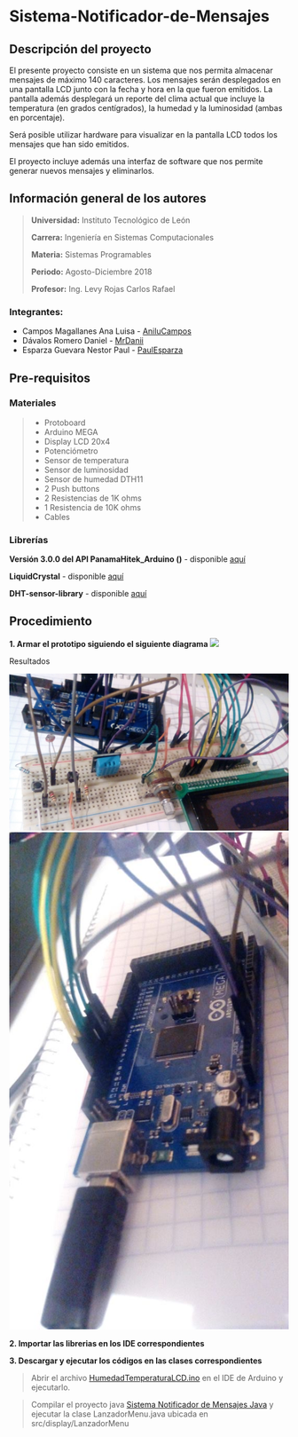 # Sistema-Notificador-de-Mensajes

## Descripción del proyecto

El presente proyecto consiste en un sistema que nos permita almacenar mensajes de máximo 140 caracteres. Los mensajes serán desplegados
en una pantalla LCD junto con la fecha y hora en la que fueron emitidos. La pantalla además desplegará un reporte del clima actual
que incluye la temperatura (en grados centígrados), la humedad y la luminosidad (ambas en porcentaje).

Será posible utilizar hardware para visualizar en la pantalla LCD todos los mensajes que han sido emitidos.

El proyecto incluye además una interfaz de software que nos permite generar nuevos mensajes y eliminarlos.

## Información general de los autores

> **Universidad:** Instituto Tecnológico de León
>
> **Carrera:** Ingeniería en Sistemas Computacionales
>
> **Materia:** Sistemas Programables
>
> **Periodo:** Agosto-Diciembre 2018
>
> **Profesor:** Ing. Levy Rojas Carlos Rafael
> 
 ### Integrantes:
 * Campos Magallanes Ana Luisa - [AniluCampos](https://github.com/AniluCampos)
 * Dávalos Romero Daniel - [MrDanii](https://github.com/MrDanii)
 * Esparza Guevara Nestor Paul - [PaulEsparza](https://github.com/PaulEsparza)

## Pre-requisitos 
### Materiales
> * Protoboard
> * Arduino MEGA
> * Display LCD 20x4
> * Potenciómetro
> * Sensor de temperatura
> * Sensor de luminosidad
> * Sensor de humedad DTH11
> * 2 Push buttons
> * 2 Resistencias de 1K ohms
> * 1 Resistencia de 10K ohms
> * Cables
 
 ### Librerías
 **Versión 3.0.0 del API PanamaHitek_Arduino ()** - disponible [aquí](https://github.com/PanamaHitek/PanamaHitek_Arduino/releases/tag/3.0.0)
 
 **LiquidCrystal** - disponible [aquí](https://playground.arduino.cc/Main/LiquidCrystal#Download)
 
 **DHT-sensor-library** - disponible [aquí](https://github.com/adafruit/DHT-sensor-library)
 
 ## Procedimiento
 
 **1. Armar el prototipo siguiendo el siguiente diagrama**
 ![](Diagrama.jpg)

 Resultados

 ![](Prototipo1.jpg)
 ![](Prototipo2.jpg)
 
 **2. Importar las librerias en los IDE correspondientes**
 
 **3. Descargar y ejecutar los códigos en las clases correspondientes**

 >Abrir el archivo [HumedadTemperaturaLCD.ino](https://github.com/MrDanii/Sistema-Notificador-de-Mensajes/blob/master/HumedadTemperaturaLCD/HumedadTemperaturaLCD.ino) en el IDE de Arduino y ejecutarlo.
 
 >Compilar el proyecto java [Sistema Notificador de Mensajes Java](https://github.com/MrDanii/Sistema-Notificador-de-Mensajes/tree/master/Sistema%20Notificador%20de%20Mensajes%20Java) y ejecutar la clase LanzadorMenu.java ubicada en
    src/display/LanzadorMenu

